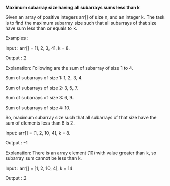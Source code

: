 <b>Maximum subarray size having all subarrays sums less than k</b>

Given an array of positive integers arr[] of size n, and an integer k. The task is to find the maximum subarray size such that all subarrays of that size have sum less than or equals to k.

Examples : 

Input :  arr[] = [1, 2, 3, 4], k = 8.

Output : 2

Explanation: Following are the sum of subarray of size 1 to 4.

Sum of subarrays of size 1: 1, 2, 3, 4. 

Sum of subarrays of size 2: 3, 5, 7. 

Sum of subarrays of size 3: 6, 9. 

Sum of subarrays of size 4: 10. 

So, maximum subarray size such that all subarrays of that size have the sum of elements less than 8 is 2.

Input:  arr[] = [1, 2, 10, 4], k = 8. 

Output : -1 

Explanation: There is an array element (10) with value greater than k, so subarray sum cannot be less than k. 

Input :  arr[] = [1, 2, 10, 4], k = 14 

Output : 2
